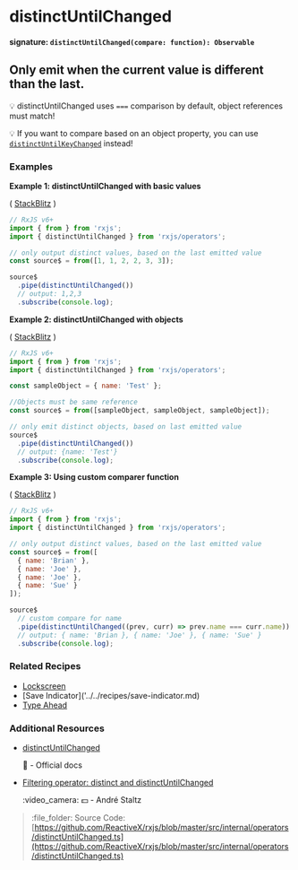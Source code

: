 # distinctUntilChanged

#### signature: `distinctUntilChanged(compare: function): Observable`

## Only emit when the current value is different than the last.

:bulb: distinctUntilChanged uses `===` comparison by default, object references must match!

:bulb: If you want to compare based on an object property, you can use [`distinctUntilKeyChanged`](distinctuntilkeychanged.md) instead!

### Examples

**Example 1: distinctUntilChanged with basic values**

\( [StackBlitz](https://stackblitz.com/edit/typescript-bsb8mw?file=index.ts&devtoolsheight=100) \)

```javascript
// RxJS v6+
import { from } from 'rxjs';
import { distinctUntilChanged } from 'rxjs/operators';

// only output distinct values, based on the last emitted value
const source$ = from([1, 1, 2, 2, 3, 3]);

source$
  .pipe(distinctUntilChanged())
  // output: 1,2,3
  .subscribe(console.log);
```

**Example 2: distinctUntilChanged with objects**

\( [StackBlitz](https://stackblitz.com/edit/typescript-moe7mh?file=index.ts&devtoolsheight=100) \)

```javascript
// RxJS v6+
import { from } from 'rxjs';
import { distinctUntilChanged } from 'rxjs/operators';

const sampleObject = { name: 'Test' };

//Objects must be same reference
const source$ = from([sampleObject, sampleObject, sampleObject]);

// only emit distinct objects, based on last emitted value
source$
  .pipe(distinctUntilChanged())
  // output: {name: 'Test'}
  .subscribe(console.log);
```

**Example 3: Using custom comparer function**

\( [StackBlitz](https://stackblitz.com/edit/typescript-hzta27?file=index.ts&devtoolsheight=100) \)

```javascript
// RxJS v6+
import { from } from 'rxjs';
import { distinctUntilChanged } from 'rxjs/operators';

// only output distinct values, based on the last emitted value
const source$ = from([
  { name: 'Brian' },
  { name: 'Joe' },
  { name: 'Joe' },
  { name: 'Sue' }
]);

source$
  // custom compare for name
  .pipe(distinctUntilChanged((prev, curr) => prev.name === curr.name))
  // output: { name: 'Brian }, { name: 'Joe' }, { name: 'Sue' }
  .subscribe(console.log);
```

### Related Recipes

* [Lockscreen](../../recipes/lockscreen.md)
* \[Save Indicator\]\('../../recipes/save-indicator.md\)
* [Type Ahead](../../recipes/type-ahead.md)

### Additional Resources

* [distinctUntilChanged](https://rxjs.dev/api/operators/distinctUntilChanged)

  :newspaper: - Official docs

* [Filtering operator: distinct and distinctUntilChanged](https://egghead.io/lessons/rxjs-filtering-operators-distinct-and-distinctuntilchanged?course=rxjs-beyond-the-basics-operators-in-depth)

  :video\_camera: :dollar: - André Staltz

> :file\_folder: Source Code: [https://github.com/ReactiveX/rxjs/blob/master/src/internal/operators/distinctUntilChanged.ts](https://github.com/ReactiveX/rxjs/blob/master/src/internal/operators/distinctUntilChanged.ts)

